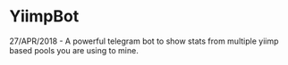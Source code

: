 # YiimpBot
 27/APR/2018 - A powerful telegram bot to show stats from multiple yiimp based pools you are using to mine.
